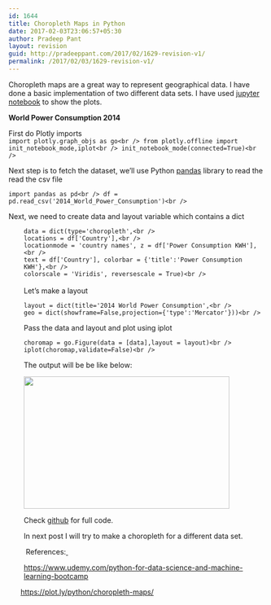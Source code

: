 ```yaml
---
id: 1644
title: Choropleth Maps in Python
date: 2017-02-03T23:06:57+05:30
author: Pradeep Pant
layout: revision
guid: http://pradeeppant.com/2017/02/1629-revision-v1/
permalink: /2017/02/03/1629-revision-v1/
---
```

Choropleth maps are a great way to represent geographical data. I have done a basic implementation of two different data sets. I have used [jupyter notebook](http://jupyter.org/) to show the plots.

**World Power Consumption 2014**

First do Plotly imports  
`import plotly.graph_objs as go<br />
from plotly.offline import init_notebook_mode,iplot<br />
init_notebook_mode(connected=True)<br />
` 

Next step is to fetch the dataset, we&#8217;ll use Python [pandas](http://pandas.pydata.org/) library to read the read the csv file

`import pandas as pd<br />
df = pd.read_csv('2014_World_Power_Consumption')<br />
` 

Next, we need to create data and layout variable which contains a dict

<p style="padding-left: 30px;">
  <code>data = dict(type='choropleth',&lt;br />
</code><code>locations = df['Country'],&lt;br />
locationmode = 'country names', z = df['Power Consumption KWH'],&lt;br />
text = df['Country'], colorbar = {'title':'Power Consumption KWH'},&lt;br />
colorscale = 'Viridis', reversescale = True)&lt;br />
</code><br /> Let&#8217;s make a layout
</p>

<p style="padding-left: 30px;">
  <code>layout = dict(title='2014 World Power Consumption',&lt;br />
geo = dict(showframe=False,projection={'type':'Mercator'}))&lt;br />
</code>
</p>

<p style="padding-left: 30px;">
  Pass the data and layout and plot using iplot
</p>

<p style="padding-left: 30px;">
  <code>choromap = go.Figure(data = [data],layout = layout)&lt;br />
iplot(choromap,validate=False)&lt;br />
</code>
</p>

<p style="padding-left: 30px;">
  The output will be be like below:
</p>

<p style="padding-left: 30px;">
  <a href="http://pradeeppant.com/wp-content/uploads/2017/02/2014_world_power_consumption_chorlopleth_plot.png"><img class="aligncenter wp-image-1639" src="http://pradeeppant.com/wp-content/uploads/2017/02/2014_world_power_consumption_chorlopleth_plot-300x193.png" alt="" width="404" height="260" srcset="http://pradeeppant.com/wp-content/uploads/2017/02/2014_world_power_consumption_chorlopleth_plot-300x193.png 300w, http://pradeeppant.com/wp-content/uploads/2017/02/2014_world_power_consumption_chorlopleth_plot.png 700w" sizes="(max-width: 404px) 100vw, 404px" /></a>
</p>

<p style="padding-left: 30px;">
  Check <a href="https://github.com/ppant/Datascience-MI-Bootcamp-Python/blob/master/Choropleth_Maps_Exercise_solutions.py">github</a> for full code.
</p>

<p style="padding-left: 30px;">
  In next post I will try to make a choropleth for a different data set.
</p>

<p style="padding-left: 30px;">
   References:<a href="https://www.udemy.com/python-for-data-science-and-machine-learning-bootcamp"> </a>
</p>

<p style="padding-left: 30px;">
  <a href="https://www.udemy.com/python-for-data-science-and-machine-learning-bootcamp">https://www.udemy.com/python-for-data-science-and-machine-learning-bootcamp</a>
</p>

      <https://plot.ly/python/choropleth-maps/>

<p style="padding-left: 30px;">